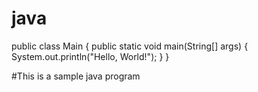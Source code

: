 # java

public class Main {
    public static void main(String[] args) {
        System.out.println("Hello, World!");
    }
}

#This is a sample java program

